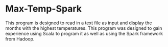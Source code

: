 # Max-Temp-Spark
This program is designed to read in a text file as input and display the months with the highest temperatures. This program was designed to gain experience using Scala to program it as well as using the Spark framework from Hadoop.
